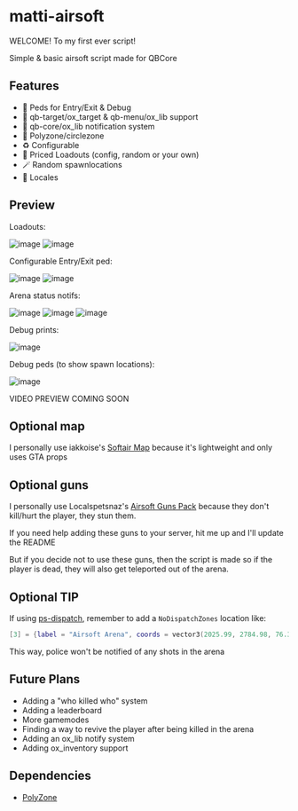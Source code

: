# matti-airsoft
WELCOME! To my first ever script!

Simple & basic airsoft script made for QBCore

## Features
- 🧍 Peds for Entry/Exit & Debug
- 🎯 qb-target/ox_target & qb-menu/ox_lib support
- 🔔 qb-core/ox_lib notification system
- 🚩 Polyzone/circlezone
- ♻️ Configurable
- 🔫 Priced Loadouts (config, random or your own)
- 🪄 Random spawnlocations
- 💬 Locales

## Preview
Loadouts:

![image](https://github.com/user-attachments/assets/6c69564e-46a1-4adf-9f9b-185a3c610374)
![image](https://github.com/user-attachments/assets/52f2d3a1-1ece-49a8-9b3b-a2d61a442cdf)

Configurable Entry/Exit ped:

![image](https://github.com/user-attachments/assets/8f1cd476-3149-4f3a-b099-395d62fb36d3)
![image](https://github.com/user-attachments/assets/dc8d958d-36e1-4a56-8bcc-d58719db2197)

Arena status notifs:

![image](https://github.com/user-attachments/assets/07c4bf14-e37c-406c-bbc2-9768fe809520)
![image](https://github.com/user-attachments/assets/c47c5ed3-094d-4a82-af9e-9bd5c6e1ca57)
![image](https://github.com/user-attachments/assets/1734da67-f623-426f-b106-9cd3a5d32e28)

Debug prints:

![image](https://github.com/user-attachments/assets/f503072d-90c2-4bd9-ab14-8920d22c6b76)

Debug peds (to show spawn locations):

![image](https://github.com/user-attachments/assets/e53f8654-b817-496c-bfb9-f66ea64a2505)

VIDEO PREVIEW COMING SOON

## Optional map
I personally use iakkoise's [Softair Map](https://www.gta5-mods.com/maps/ymap-softair-sp-fivem-alt-v) because it's lightweight and only uses GTA props

## Optional guns
I personally use Localspetsnaz's [Airsoft Guns Pack](https://forum.cfx.re/t/free-standalone-add-on-standalone-add-on-airsoft-guns/5026328) because they don't kill/hurt the player, they stun them.

If you need help adding these guns to your server, hit me up and I'll update the README

But if you decide not to use these guns, then the script is made so if the player is dead, they will also get teleported out of the arena.

## Optional TIP
If using [ps-dispatch](https://github.com/Project-Sloth/ps-dispatch), remember to add a `NoDispatchZones` location like:
``` lua
[3] = {label = "Airsoft Arena", coords = vector3(2025.99, 2784.98, 76.39), length = 14.0, width = 5.0, heading = 270, minZ = 28.62, maxZ = 32.62},
```
This way, police won't be notified of any shots in the arena

## Future Plans
- Adding a "who killed who" system
- Adding a leaderboard
- More gamemodes
- Finding a way to revive the player after being killed in the arena
- Adding an ox_lib notify system
- Adding ox_inventory support

## Dependencies
- [PolyZone](https://github.com/mkafrin/PolyZone)
